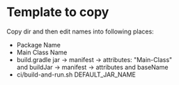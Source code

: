 # Template to copy

Copy dir and then edit names into following places:

- Package Name
- Main Class Name
- build.gradle jar -> manifest -> attributes: "Main-Class"  
  and buildJar -> manifest -> attributes and baseName
- ci/build-and-run.sh DEFAULT_JAR_NAME